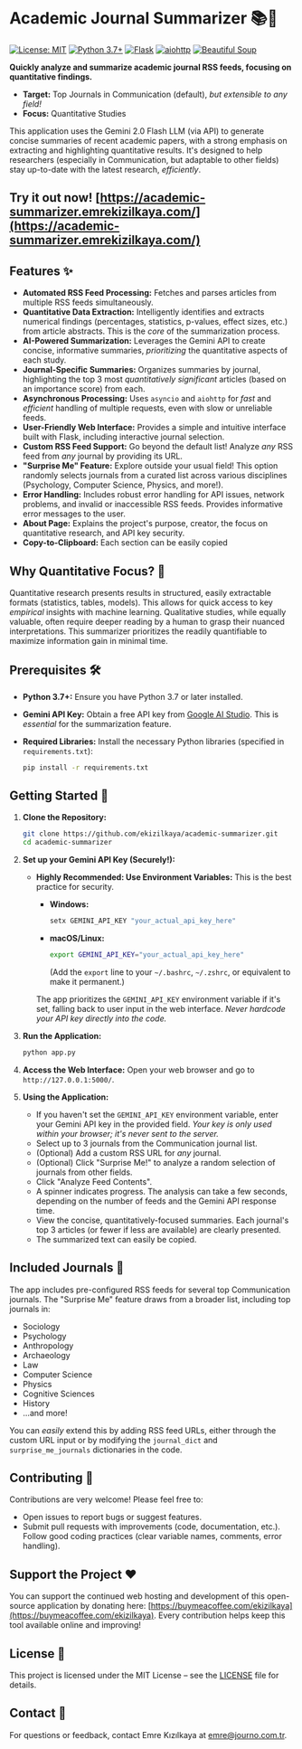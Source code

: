 # Academic Journal Summarizer 📚🤖

[![License: MIT](https://img.shields.io/badge/License-MIT-yellow.svg)](https://opensource.org/licenses/MIT)
[![Python 3.7+](https://img.shields.io/badge/python-3.7+-blue.svg)](https://www.python.org/downloads/)
[![Flask](https://img.shields.io/badge/flask-%23000.svg?style=for-the-badge&logo=flask&logoColor=white)](https://flask.palletsprojects.com/)
[![aiohttp](https://img.shields.io/badge/aiohttp-%232196f3.svg?style=for-the-badge&logo=aiohttp&logoColor=white)](https://docs.aiohttp.org/)
[![Beautiful Soup](https://img.shields.io/badge/beautifulsoup4-%23444444.svg?style=for-the-badge&logo=beautifulsoup&logoColor=white)](https://www.crummy.com/software/BeautifulSoup/bs4/doc/)

**Quickly analyze and summarize academic journal RSS feeds, focusing on quantitative findings.**

*   **Target:** Top Journals in Communication (default), *but extensible to any field!*
*   **Focus:** Quantitative Studies

This application uses the Gemini 2.0 Flash LLM (via API) to generate concise summaries of recent academic papers, with a strong emphasis on extracting and highlighting quantitative results. It's designed to help researchers (especially in Communication, but adaptable to other fields) stay up-to-date with the latest research, *efficiently*.

## **Try it out now! [https://academic-summarizer.emrekizilkaya.com/](https://academic-summarizer.emrekizilkaya.com/)**

## Features ✨

*   **Automated RSS Feed Processing:** Fetches and parses articles from multiple RSS feeds simultaneously.
*   **Quantitative Data Extraction:**  Intelligently identifies and extracts numerical findings (percentages, statistics, p-values, effect sizes, etc.) from article abstracts.  This is the *core* of the summarization process.
*   **AI-Powered Summarization:** Leverages the Gemini API to create concise, informative summaries, *prioritizing* the quantitative aspects of each study.
*   **Journal-Specific Summaries:** Organizes summaries by journal, highlighting the top 3 most *quantitatively significant* articles (based on an importance score) from each.
*   **Asynchronous Processing:** Uses `asyncio` and `aiohttp` for *fast* and *efficient* handling of multiple requests, even with slow or unreliable feeds.
*   **User-Friendly Web Interface:** Provides a simple and intuitive interface built with Flask, including interactive journal selection.
*   **Custom RSS Feed Support:**  Go beyond the default list! Analyze *any* RSS feed from *any* journal by providing its URL.
*   **"Surprise Me" Feature:**  Explore outside your usual field! This option randomly selects journals from a curated list across various disciplines (Psychology, Computer Science, Physics, and more!).
*   **Error Handling:** Includes robust error handling for API issues, network problems, and invalid or inaccessible RSS feeds.  Provides informative error messages to the user.
*   **About Page:** Explains the project's purpose, creator, the focus on quantitative research, and API key security.
* **Copy-to-Clipboard:** Each section can be easily copied

## Why Quantitative Focus? 🎯

Quantitative research presents results in structured, easily extractable formats (statistics, tables, models). This allows for quick access to key *empirical* insights with machine learning. Qualitative studies, while equally valuable, often require deeper reading by a human to grasp their nuanced interpretations. This summarizer prioritizes the readily quantifiable to maximize information gain in minimal time.

## Prerequisites 🛠️

*   **Python 3.7+:** Ensure you have Python 3.7 or later installed.
*   **Gemini API Key:**  Obtain a free API key from [Google AI Studio](https://aistudio.google.com/).  This is *essential* for the summarization feature.
*   **Required Libraries:** Install the necessary Python libraries (specified in `requirements.txt`):

    ```bash
    pip install -r requirements.txt
    ```

## Getting Started 🚀

1.  **Clone the Repository:**

    ```bash
    git clone https://github.com/ekizilkaya/academic-summarizer.git
    cd academic-summarizer
    ```

2.  **Set up your Gemini API Key (Securely!):**

    *   **Highly Recommended: Use Environment Variables:**  This is the best practice for security.
        *   **Windows:**
            ```bash
            setx GEMINI_API_KEY "your_actual_api_key_here"
            ```
        *   **macOS/Linux:**
            ```bash
            export GEMINI_API_KEY="your_actual_api_key_here"
            ```
            (Add the `export` line to your `~/.bashrc`, `~/.zshrc`, or equivalent to make it permanent.)

        The app prioritizes the `GEMINI_API_KEY` environment variable if it's set, falling back to user input in the web interface.  *Never hardcode your API key directly into the code.*

3.  **Run the Application:**

    ```bash
    python app.py
    ```

4.  **Access the Web Interface:** Open your web browser and go to `http://127.0.0.1:5000/`.

5.  **Using the Application:**

    *   If you haven't set the `GEMINI_API_KEY` environment variable, enter your Gemini API key in the provided field.  *Your key is only used within your browser; it's never sent to the server.*
    *   Select up to 3 journals from the Communication journal list.
    *   (Optional) Add a custom RSS URL for *any* journal.
    *   (Optional) Click "Surprise Me!" to analyze a random selection of journals from other fields.
    *   Click "Analyze Feed Contents".
    *   A spinner indicates progress.  The analysis can take a few seconds, depending on the number of feeds and the Gemini API response time.
    *   View the concise, quantitatively-focused summaries.  Each journal's top 3 articles (or fewer if less are available) are clearly presented.
    * The summarized text can easily be copied.

## Included Journals 📰

The app includes pre-configured RSS feeds for several top Communication journals. The "Surprise Me" feature draws from a broader list, including top journals in:

*   Sociology
*   Psychology
*   Anthropology
*   Archaeology
*   Law
*   Computer Science
*   Physics
*   Cognitive Sciences
*   History
*   ...and more!

You can *easily* extend this by adding RSS feed URLs, either through the custom URL input or by modifying the `journal_dict` and `surprise_me_journals` dictionaries in the code.

## Contributing 🤝

Contributions are very welcome! Please feel free to:

*   Open issues to report bugs or suggest features.
*   Submit pull requests with improvements (code, documentation, etc.). Follow good coding practices (clear variable names, comments, error handling).

## Support the Project ❤️

You can support the continued web hosting and development of this open-source application by donating here: [https://buymeacoffee.com/ekizilkaya](https://buymeacoffee.com/ekizilkaya). Every contribution helps keep this tool available online and improving!

## License 📝

This project is licensed under the MIT License – see the [LICENSE](LICENSE) file for details.

## Contact 📧

For questions or feedback, contact Emre Kızılkaya at [emre@journo.com.tr](mailto:emre@journo.com.tr).
